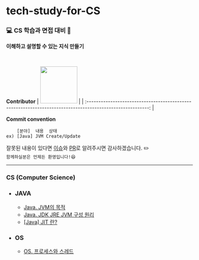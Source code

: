 # tech-study-for-CS

### 💻 CS 학습과 면접 대비 📖

**이해하고 설명할 수 있는 지식 만들기**

<br>

**Contributor**
| [<img src="https://avatars.githubusercontent.com/u/83931353?v=4" width="100">](https://github.com/Hugh-KR) | 
| :--------------------------------------------------------------------------------------------------------: | 

**Commit convention**
```
    [분야]  내용  상태
ex) [Java] JVM Create/Update
```

잘못된 내용이 있다면 [이슈](https://github.com/Hugh-KR/tech-study-for-CS/issues)와 [PR](https://github.com/Hugh-KR/tech-study-for-CS/pulls)로 알려주시면 감사하겠습니다. ✏️  
`함께하실분은 언제든 환영입니다!😆`

---

### CS (Computer Science)

- ### JAVA
  
  - [Java. JVM의 목적](Java/Java.%20JVM의%20목적.md)  
  - [Java. JDK JRE JVM 구성 원리](Java/Java.%20JDK%20JRE%20JVM%20구성%20원리.md)  
  - [[Java] JIT 란?](Java/[Java]%20JIT%20란%3F.md)

- ### OS
 
  - [OS. 프로세스와 스레드](OS/OS.%20프로세스와%20스레드.md)